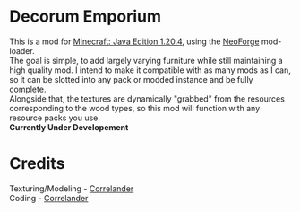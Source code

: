 **Decorum Emporium**
=======
This is a mod for [Minecraft: Java Edition 1.20.4](https://www.minecraft.net/en-us), using the [NeoForge](https://neoforged.net) mod-loader.  
The goal is simple, to add largely varying furniture while still maintaining a high quality mod. I intend to make it compatible with as many mods as I can, so it can be slotted into any pack or modded instance and be fully complete.  
Alongside that, the textures are dynamically "grabbed" from the resources corresponding to the wood types, so this mod will function with any resource packs you use.  
**Currently Under Developement**

**Credits**
=======
Texturing/Modeling - [Correlander](https://github.com/Correlander)  
Coding - [Correlander](https://github.com/Correlander)
